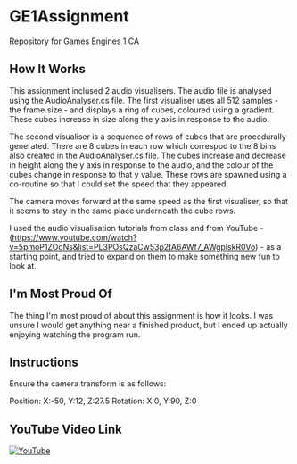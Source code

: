 # GE1Assignment
Repository for Games Engines 1 CA

## How It Works
This assignment inclused 2 audio visualisers. The audio file is analysed using the AudioAnalyser.cs file.
The first visualiser uses all 512 samples - the frame size - and displays a ring of cubes, coloured using a gradient.
These cubes increase in size along the y axis in response to the audio.

The second visualiser is a sequence of rows of cubes that are procedurally generated. There are 8 cubes in each row which
correspod to the 8 bins also created in the AudioAnalyser.cs file. The cubes increase and decrease in height along the
y axis in response to the audio, and the colour of the cubes change in response to that y value. These rows are spawned
using a co-routine so that I could set the speed that they appeared.

The camera moves forward at the same speed as the first visualiser, so that it seems to stay in the same place underneath
the cube rows.

I used the audio visualisation tutorials from class and from YouTube - (https://www.youtube.com/watch?v=5pmoP1ZOoNs&list=PL3POsQzaCw53p2tA6AWf7_AWgplskR0Vo) - as a starting point, and tried to expand on them to make something new
fun to look at.

## I'm Most Proud Of
The thing I'm most proud of about this assignment is how it looks. I was unsure I would get anything near a finished product,
but I ended up actually enjoying watching the program run.

## Instructions
Ensure the camera transform is as follows:

Position: X:-50, Y:12, Z:27.5
Rotation: X:0,   Y:90, Z:0

## YouTube Video Link
[![YouTube](http://img.youtube.com/vi/MAiowPVTQIw/0.jpg)](https://www.youtube.com/watch?v=MAiowPVTQIw)
